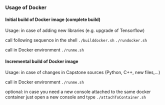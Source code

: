 ### Usage of Docker

#### Initial build of Docker image (complete build)
Usage: in case of adding new libraries (e.g. upgrade of Tensorflow)

call following sequence in the shell
`./builddocker.sh`
`./rundocker.sh`

call in Docker environment
`./runme.sh`


#### Incremental build of Docker image
Usage: in case of changes in Capstone sources (Python, C++, new files,...)

call in Docker environment
`./runme.sh`

optional: in case you need a new console attached to the same docker container just open a new console and type
`./attachToContainer.sh`
